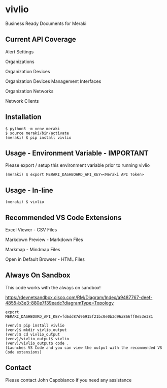 # vivlio

Business Ready Documents for Meraki

## Current API Coverage

Alert Settings

Organizations

Organization Devices

Organization Devices Management Interfaces

Organization Networks

Network Clients

## Installation

```console
$ python3 -m venv meraki
$ source meraki/bin/activate
(meraki) $ pip install vivlio
```

## Usage - Environment Variable - IMPORTANT

Please export / setup this environment variable prior to running vivlio

```console
(meraki) $ export MERAKI_DASHBOARD_API_KEY=<Meraki API Token>

```

## Usage - In-line

```console
(meraki) $ vivlio
```

## Recommended VS Code Extensions

Excel Viewer - CSV Files

Markdown Preview - Markdown Files

Markmap - Mindmap Files

Open in Default Browser - HTML Files

## Always On Sandbox

This code works with the always on sandbox! 

https://devnetsandbox.cisco.com/RM/Diagram/Index/a9487767-deef-4855-b3e3-880e7f39eadc?diagramType=Topology

```console
export MERAKI_DASHBOARD_API_KEY=fd6dd87d96915f21bc0e0b3d96a866ff0e53e381

(venv)$ pip install vivlio
(venv)$ mkdir vivlio_output
(venv)$ cd vivlio_output
(venv)/vivlio_output$ vivlio
(venv)/vivlio_output$ code . 
(Launches VS Code and you can view the output with the recommended VS Code extensions)
```
## Contact

Please contact John Capobianco if you need any assistance
